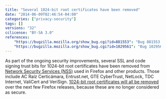 ```yaml
---
title: "Several 1024-bit root certificates have been removed"
date: "2014-06-09T02:46:54-04:00"
categories: ["privacy-security"]
tags: []
versions: "32"
cclicense: "BY-SA 3.0"
references:
    "https://bugzilla.mozilla.org/show_bug.cgi?id=881553": "Bug 881553 – Remove or turn off trust bits for 1024-bit root certs after December 31, 2013"
    "https://bugzilla.mozilla.org/show_bug.cgi?id=1029561": "Bug 1029561 – Update Mozilla 32 to use NSS 3.16.3 after July 1st to include root CA updates"
---
```

As part of the ongoing security improvements, several SSL and code signing trust bits for 1024-bit root certificates have been removed from [Network Security Services (NSS)](https://developer.mozilla.org/en-US/docs/Mozilla/Projects/NSS) used in Firefox and other products. Those include AC Raíz Certicámara, Entrust.net, GTE CyberTrust, NetLock, TDC Internet, ValiCert and VeriSign. [1024-bit root certificates will all be removed](https://wiki.mozilla.org/CA:MD5and1024) over the next few Firefox releases, because these are no longer considered as secure.
